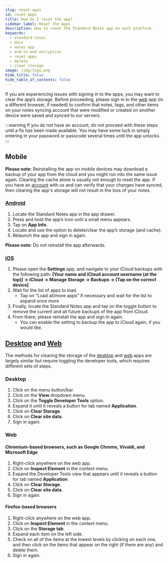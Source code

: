 ```yaml
---
slug: reset-apps
id: reset-apps
title: How do I reset the app?
sidebar_label: Reset the Apps
description: How to reset the Standard Notes app on each platform.
keywords:
  - standard notes
  - docs
  - notes app
  - end-to-end encryption
  - reset apps
  - delete
  - clear storage
image: /img/logo.png
hide_title: false
hide_table_of_contents: false
---
```


If you are experiencing issues with signing in to the apps, you may want to clear the app’s storage. Before proceeding, please sign in to the [web](https://app.standardnotes.com) app (in a different browser, if needed) to confirm that notes, tags, and other items on your notes syncing account that were modified or created on another device were saved and synced to our servers.

:::warning
If you do not have an account, do not proceed with these steps until a fix has been made available. You may have some luck in simply entering in your password or passcode several times until the app unlocks.
:::

## Mobile

**Please note:** Reinstalling the app on mobile devices may download a backup of your app from the cloud and you might run into the same issue again. Clearing the cache alone is usually not enough to reset the app. If you have an [account](https://app.standardnotes.com) with us and can verify that your changes have synced, then clearing the app's storage will not result in the loss of your notes.

### [Android](https://play.google.com/store/apps/details?id=com.standardnotes&hl=en_US)

1. Locate the Standard Notes app in the app drawer.
2. Press and hold the app’s icon until a small menu appears.
3. Tap on **App Info**.
4. Locate and use the option to delete/clear the app’s storage (and cache).
5. Relaunch the app and sign in again.

**Please note:** Do not reinstall the app afterwards.

### [iOS](https://apps.apple.com/us/app/standard-notes/id1285392450)

1. Please open the **Settings** app, and navigate to your iCloud backups with the following path:
   **[Your name and iCloud account username (at the top)] → iCloud → Manage Storage → Backups → [Tap on the correct device]**
2. Wait for the list of apps to load.
   - Tap on “Load all/more apps” if necessary and wait for the list to expand once more
3. Finally, locate the Standard Notes app and tap on the toggle button to remove the current and all future backups of the app from iCloud.
4. From there, please reinstall the app and sign in again.
   - You can enable the setting to backup the app to iCloud again, if you would like.

## [Desktop](https://standardnotes.com/download) and [Web](https://app.standardnotes.com)

The methods for clearing the storage of the [desktop](https://standardnotes.com/download) and [web](https://app.standardnotes.com) apps are largely similar but require toggling the developer tools, which requires different sets of steps.

### Desktop

1. Click on the menu button/bar.
2. Click on the **View** dropdown menu.
3. Click on the **Toggle Developer Tools** option.
4. Expand it until it reveals a button for tab named **Application**.
5. Click on **Clear Storage**.
6. Click on **Clear site data**.
7. Sign in again.

### Web

#### Chromium-based browsers, such as Google Chrome, Vivaldi, and Microsoft Edge

1. Right-click anywhere on the web app.
2. Click on **Inspect Element** in the context menu.
3. Expand the Developer Tools view that appears until it reveals a button for tab named **Application**.
4. Click on **Clear Storage**.
5. Click on **Clear site data**.
6. Sign in again.

#### Firefox-based browsers

1. Right-click anywhere on the web app.
2. Click on **Inspect Element** in the context menu.
3. Click on the **Storage tab**.
4. Expand each item on the left side.
5. Check on all of the items at the lowest levels by clicking on each one, and then click on the items that appear on the right (if there are any) and delete them.
6. Sign in again.
